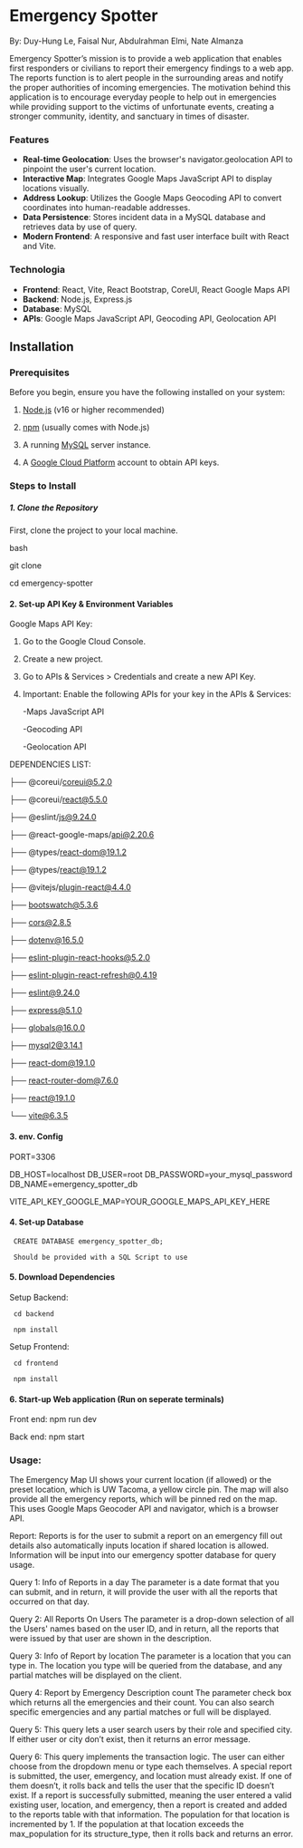 # Emergency Spotter

By: Duy-Hung Le, Faisal Nur, Abdulrahman Elmi, Nate Almanza

Emergency Spotter’s mission is to provide a web application that enables first responders or civilians to report their emergency findings to a web app. The reports function is to alert people in the surrounding areas and notify the proper authorities of incoming emergencies. The motivation behind this application is to encourage everyday people to help out in emergencies while providing support to the victims of unfortunate events, creating a stronger community, identity, and sanctuary in times of disaster.

### Features

-   **Real-time Geolocation**: Uses the browser's navigator.geolocation API to pinpoint the user's current location.
-   **Interactive Map**: Integrates Google Maps JavaScript API to display locations visually.
-   **Address Lookup**: Utilizes the Google Maps Geocoding API to convert coordinates into human-readable addresses.
-   **Data Persistence**: Stores incident data in a MySQL database and retrieves data by use of query.
-   **Modern Frontend**: A responsive and fast user interface built with React and Vite.

### Technologia

-   **Frontend**: React, Vite, React Bootstrap, CoreUI, React Google Maps API
-   **Backend**: Node.js, Express.js
-   **Database**: MySQL
-   **APIs**: Google Maps JavaScript API, Geocoding API, Geolocation API

## Installation

### Prerequisites

Before you begin, ensure you have the following installed on your system:

1. [Node.js](https://nodejs.org/en/) (v16 or higher recommended)

2. [npm](https://www.npmjs.com/) (usually comes with Node.js)

3. A running [MySQL](https://www.mysql.com/downloads/) server instance.

4. A [Google Cloud Platform](https://cloud.google.com/) account to obtain API keys.

### Steps to Install

##### 1. Clone the Repository

First, clone the project to your local machine.

bash

git clone 

cd emergency-spotter

#### 2. Set-up  API Key & Environment Variables

Google Maps API Key:

1. Go to the Google Cloud Console.

2. Create a new project.

3. Go to APIs & Services > Credentials and create a new API Key.

4. Important: Enable the following APIs for your key in the APIs & Services:

     -Maps JavaScript API

     -Geocoding API

     -Geolocation API

DEPENDENCIES LIST:

├── @coreui/coreui@5.2.0

├── @coreui/react@5.5.0

├── @eslint/js@9.24.0

├── @react-google-maps/api@2.20.6

├── @types/react-dom@19.1.2

├── @types/react@19.1.2

├── @vitejs/plugin-react@4.4.0

├── bootswatch@5.3.6

├── cors@2.8.5

├── dotenv@16.5.0

├── eslint-plugin-react-hooks@5.2.0

├── eslint-plugin-react-refresh@0.4.19

├── eslint@9.24.0

├── express@5.1.0

├── globals@16.0.0

├── mysql2@3.14.1

├── react-dom@19.1.0

├── react-router-dom@7.6.0

├── react@19.1.0

└── vite@6.3.5


#### 3. env. Config

PORT=3306

DB_HOST=localhost
DB_USER=root
DB_PASSWORD=your_mysql_password
DB_NAME=emergency_spotter_db

VITE_API_KEY_GOOGLE_MAP=YOUR_GOOGLE_MAPS_API_KEY_HERE

#### 4. Set-up Database
     CREATE DATABASE emergency_spotter_db;
     
     Should be provided with a SQL Script to use


#### 5. Download Dependencies

Setup Backend: 

     cd backend

     npm install

Setup Frontend:

     cd frontend

     npm install

#### 6. Start-up Web application (Run on seperate terminals)

Front end: npm run dev

Back end: npm start

### Usage:

The Emergency Map UI shows your current location (if allowed) or the preset location, which is UW Tacoma, a yellow circle pin. The map will also provide all the emergency reports, which will be pinned red on the map. This uses Google Maps Geocoder API and navigator, which is a browser API.

Report: Reports is for the user to submit a report on an emergency fill out details also automatically inputs location if shared location is allowed. Information will be input into our emergency spotter database for query usage.

Query 1: Info of Reports in a day
The parameter is a date format that you can submit, and in return, it will provide the user with all the reports that occurred on that day.

Query 2: All Reports On Users
The parameter is a drop-down selection of all the Users' names based on the user ID, and in return, all the reports that were issued by that user are shown in the description.

Query 3:  Info of Report by location
The parameter is a location that you can type in. The location you type will be queried from the database, and any partial matches will be displayed on the client. 

Query 4: Report by Emergency Description count
The parameter check box which returns all the emergencies and their count. You can also search specific emergencies and any partial matches or full will be displayed. 

Query 5: This query lets a user search users by their role and specified city. If either user or city don’t exist, then it returns an error message.

Query 6: This query implements the transaction logic. The user can either choose from the dropdown menu or type each themselves. A special report is submitted, the user, emergency, and location must already exist. If one of them doesn’t, it rolls back and tells the user that the specific ID doesn’t exist. If a report is successfully submitted, meaning the user entered a valid existing user, location, and emergency, then a report is created and added to the reports table with that information. The population for that location is incremented by 1. If the population at that location exceeds the max_population for its structure_type, then it rolls back and returns an error. 
